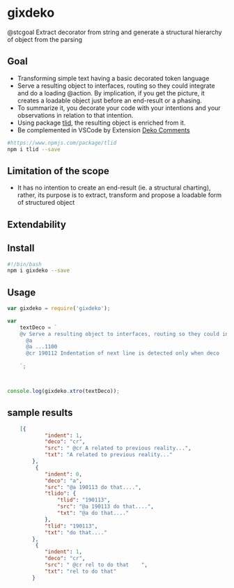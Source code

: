 # gixdeko

@stcgoal Extract decorator from string and generate a structural hierarchy of object from the parsing

## Goal ##
* Transforming simple text having a basic decorated token language 
* Serve a resulting object to interfaces, routing so they could integrate and do a loading @action.  By implication, if you get the picture, it creates a loadable object just before an end-result or a phasing. 
* To summarize it, you decorate your code with your intentions and your observations in relation to that intention.
* Using package [tlid](), the resulting object is enriched from it.  
* Be complemented in VSCode by Extension [Deko Comments]()
```sh
#https://www.npmjs.com/package/tlid
npm i tlid --save
```
 [tlid]:https://www.npmjs.com/package/tlid
 [Deko Comments]:https://marketplace.visualstudio.com/items?itemName=GuillaumeIsabelle.gixdeko-comments

## Limitation of the scope ##
* It has no intention to create an end-result (ie. a structural charting), rather, its purpose is to extract, transform and propose a loadable form of structured object

## Extendability ##
### 

## Install ##
```bash
#!/bin/bash
npm i gixdeko --save
```

## Usage ##

```javascript
var gixdeko = require('gixdeko');

var
    textDeco = `
    @v Serve a resulting object to interfaces, routing so they could integrate and do a loading @action.  By implication, if you get the picture, it creates a loadable object just before an end-result or a phasing. 190114
      @a 
      @a ...1100 
      @cr 190112 Indentation of next line is detected only when deco
    
    `;



console.log(gixdeko.xtro(textDeco));
```

## sample results ##

```json
	[{
			"indent": 1,
			"deco": "cr",
			"src": " @cr A related to previous reality...",
			"txt": "A related to previous reality..."
        },
         {
			"indent": 0,
			"deco": "a",
			"src": "@a 190113 do that....",
			"tlido": {
				"tlid": "190113",
				"src": "@a 190113 do that....",
				"txt": "@a do that...."
			},
			"tlid": "190113",
			"txt": "do that...."
        },
         {
			"indent": 1,
			"deco": "cr",
			"src": " @cr rel to do that    ",
			"txt": "rel to do that"
        }
        
 ```
